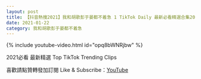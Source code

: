 ```yaml
---
layout: post
title: 【抖音熱搜2021】我和胡歌彭于晏都不着急 1 TikTok Daily 最新必看精選合集2021 01 22
date: 2021-01-22
category: 我和胡歌彭于晏都不着急
---
```


{% include youtube-video.html id="opq8bWNRjbw" %}

2021必看 最新精選 Top TikTok Trending Clips

喜歡請點贊轉發加訂閱 Like & Subscribe：[YouTube](https://www.youtube.com/channel/UCAoR7VcanIPd04uEq_GIylA/videos)

